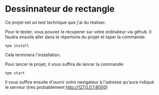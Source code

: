 # Dessinnateur de rectangle

Ce projet est un test technique que j'ai du réaliser. 

Pour le tester, vous pouvez le récuperer sur votre ordinateur via github. Il faudra ensuite aller dans le répertoire du projet et taper la commande:

```
npm install
```

Cela terminera l'installation.

Pour lancer le projet, il vous suffira de lancer la commande:
```
npm start
```

Il vous suffira ensuite d'ouvrir votre navigateur à l'adresse qu'aura indiqué le serveur (très probablement http://127.0.0.1:8000)